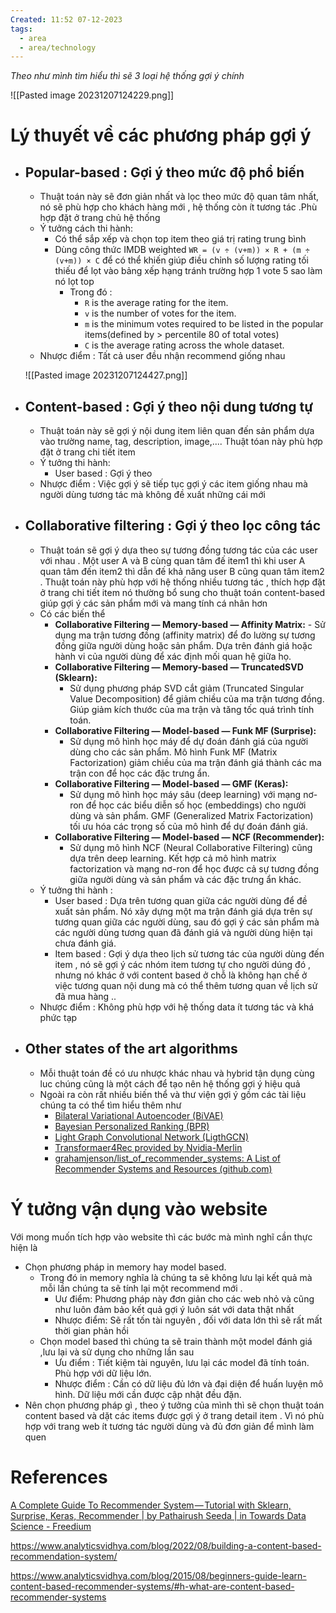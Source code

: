 ```yaml
---
Created: 11:52 07-12-2023
tags:
  - area
  - area/technology
---
```



*Theo như mình tìm hiểu thì sẽ 3 loại hệ thống gợi ý chính*

![[Pasted image 20231207124229.png]]

# Lý thuyết về các phương pháp gợi ý 

- ## Popular-based : Gợi ý theo mức độ phổ biến 
	- Thuật toán này sẽ đơn giản nhất và lọc theo mức độ quan tâm nhất, nó sẽ phù hợp cho khách hàng mới , hệ thống còn ít tương tác .Phù hợp đặt ở trang chủ hệ thống 
	- Ý tưởng cách thi hành:
		- Có thể sắp xếp và chọn top item theo giá trị rating trung bình 
		- Dùng công thức IMDB weighted `WR = (v ÷ (v+m)) × R + (m ÷ (v+m)) × C` để có thể khiến giúp điều chỉnh số lượng rating tối thiếu để lọt vào bảng xếp hạng tránh trường hợp 1 vote 5 sao làm nó lọt top
			- Trong đó : 
				-  `R` is the average rating for the item.
				- `v` is the number of votes for the item.
				- `m` is the minimum votes required to be listed in the popular items(defined by > percentile 80 of total votes)
				- `C` is the average rating across the whole dataset.
	- Nhược điểm : Tất cả user đều nhận recommend giống nhau 
	 
	![[Pasted image 20231207124427.png]]
- ## Content-based : Gợi ý theo nội dung tương tự
	- Thuật toán này sẽ gợi ý nội dung item liên quan đến sản phẩm dựa vào trường name, tag, description, image,.... Thuật tóan này phù hợp đặt ở trang chi tiết item 
	- Ý tưởng thi hành:
		- User based : Gợi ý theo  
	- Nhược điểm : Việc gợi ý sẽ tiếp tục gợi ý các item giống nhau mà người dùng tương tác mà không đề xuất những cái mới
- ## Collaborative filtering : Gợi ý theo lọc công tác
	- Thuật toán sẽ gợi ý dựa theo sự tương đồng tương tác của các user với nhau . Một user A và B cùng quan tâm đế item1 thì khi user A quan tâm đến item2 thì dẫn đế khả năng user B cũng quan tâm item2 . Thuật toán này phù hợp với hệ thống nhiều tương tác , thích hợp đặt ở trang chi tiết item nó thường bổ sung cho thuật toán content-based giúp gợi ý các sản phẩm mới và mang tính cá nhân hơn
	- Có các biến thể 
		- **Collaborative Filtering — Memory-based — Affinity Matrix:**
				- Sử dụng ma trận tương đồng (affinity matrix) để đo lường sự tương đồng giữa người dùng hoặc sản phẩm. Dựa trên đánh giá hoặc hành vi của người dùng để xác định mối quan hệ giữa họ.
		- **Collaborative Filtering — Memory-based — TruncatedSVD (Sklearn):**
			- Sử dụng phương pháp SVD cắt giảm (Truncated Singular Value Decomposition) để giảm chiều của ma trận tương đồng. Giúp giảm kích thước của ma trận và tăng tốc quá trình tính toán.
		- **Collaborative Filtering — Model-based — Funk MF (Surprise):**
			- Sử dụng mô hình học máy để dự đoán đánh giá của người dùng cho các sản phẩm. Mô hình Funk MF (Matrix Factorization) giảm chiều của ma trận đánh giá thành các ma trận con để học các đặc trưng ẩn.
		- **Collaborative Filtering — Model-based — GMF (Keras):**
			- Sử dụng mô hình học máy sâu (deep learning) với mạng nơ-ron để học các biểu diễn số học (embeddings) cho người dùng và sản phẩm. GMF (Generalized Matrix Factorization) tối ưu hóa các trọng số của mô hình để dự đoán đánh giá.
		- **Collaborative Filtering — Model-based — NCF (Recommender):**
			- Sử dụng mô hình NCF (Neural Collaborative Filtering) cũng dựa trên deep learning. Kết hợp cả mô hình matrix factorization và mạng nơ-ron để học được cả sự tương đồng giữa người dùng và sản phẩm và các đặc trưng ẩn khác.
	- Ý tưởng thi hành : 
		- User based : Dựa trên tương quan giữa các người dùng để đề xuất sản phẩm. Nó xây dựng một ma trận đánh giá dựa trên sự tương quan giữa các người dùng, sau đó gợi ý các sản phẩm mà các người dùng tương quan đã đánh giá và người dùng hiện tại chưa đánh giá.
		- Item based : Gợi ý dựa theo lịch sử tương tác của người dùng đến item , nó sẽ gợi ý các nhóm item tương tự cho người dúng đó , nhưng nó khác ở với content based ở chỗ là không hạn chế ở việc tương quan nội dung mà có thể thêm tương quan về lịch sử đã mua hàng ..
	- Nhược điểm : Không phù hợp với hệ thống data ít tương tác và khá phức tạp 
- ## Other states of the art algorithms
	- Mỗi thuật toán đề có ưu nhược khác nhau  và hybrid tận dụng cùng luc chúng cũng là một cách để tạo nên hệ thống gợi ý hiệu quả
	- Ngoài ra còn rất nhiều biến thể và thư viện gợi ý gồm các tài liệu chúng ta có thể tìm hiểu thêm như 
		- [Bilateral Variational Autoencoder (BiVAE)](https://archive.ph/o/SEmw5/https://github.com/microsoft/recommenders/blob/main/examples/02_model_collaborative_filtering/cornac_bivae_deep_dive.ipynb)
		- [Bayesian Personalized Ranking (BPR)](https://archive.ph/o/SEmw5/https://github.com/microsoft/recommenders/blob/main/examples/02_model_collaborative_filtering/cornac_bpr_deep_dive.ipynb)
		- [Light Graph Convolutional Network (LigthGCN)](https://archive.ph/o/SEmw5/https://github.com/microsoft/recommenders/blob/main/examples/02_model_collaborative_filtering/lightgcn_deep_dive.ipynb)
		- [Transformaer4Rec provided by Nvidia-Merlin](https://archive.ph/o/SEmw5/https://github.com/NVIDIA-Merlin/Transformers4Rec)
		- [grahamjenson/list_of_recommender_systems: A List of Recommender Systems and Resources (github.com)](https://github.com/grahamjenson/list_of_recommender_systems)


# Ý tưởng vận dụng vào website
Với mong muốn tích hợp vào website thì các bước mà mình nghĩ cần thực hiện là
- Chọn phương pháp in memory hay model based. 
	- Trong đó in memory nghĩa là chúng ta sẽ không lưu lại kết quả mà mỗi lần chúng ta sẽ tính lại một recommend mới .
		- Uư điểm:  Phương pháp này đơn giản cho các web nhỏ và cũng như luôn đảm bảo kết quả gợi ý luôn sát với data thật nhất 
		- Nhược điểm: Sẽ rất tốn tài nguyên , đối với data lớn thì sẽ rất mất thời gian phản hồi
	- Chọn model based thì chúng ta sẽ train thành một model đánh giá ,lưu lại và sử dụng cho những lần sau
		- Ưu điểm : Tiết kiệm tài nguyên, lưu lại các model đã tính toán. Phù hợp với dữ liệu lớn.
		- Nhược điểm : Cần có dữ liệu đủ lớn và đại diện để huấn luyện mô hình. Dữ liệu mới cần được cập nhật đều đặn.
- Nên chọn phương pháp gì , theo ý tưởng của mình thì sẽ chọn thuật toán content based và dặt các items được gợi ý ở trang detail item . Vì nó phù hợp với trang web ít tương tác người dùng và đủ đơn giản để mình làm quen 



# References
[A Complete Guide To Recommender System — Tutorial with Sklearn, Surprise, Keras, Recommender | by Pathairush Seeda | in Towards Data Science - Freedium](https://freedium.cfd/https://towardsdatascience.com/a-complete-guide-to-recommender-system-tutorial-with-sklearn-surprise-keras-recommender-5e52e8ceace1)

https://www.analyticsvidhya.com/blog/2022/08/building-a-content-based-recommendation-system/

https://www.analyticsvidhya.com/blog/2015/08/beginners-guide-learn-content-based-recommender-systems/#h-what-are-content-based-recommender-systems